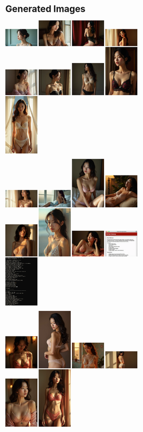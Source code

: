 # Generated Images



<img src="2025_08_04_01.webp" width="100"/> <img src="2025_08_04_02.webp" width="100"/> <img src="2025_08_04_03.webp" width="100"/> <img src="2025_08_04_04.webp" width="100"/> <img src="2025_08_04_05.webp" width="100"/> <img src="2025_08_04_06.webp" width="100"/> <img src="2025_08_04_07.webp" width="100"/> <img src="2025_08_04_08.webp" width="100"/> <img src="2025_08_04_09.webp" width="100"/>

<img src="2025_08_04_10.webp" width="100"/> <img src="2025_08_04_11.webp" width="100"/> <img src="2025_08_04_12.webp" width="100"/> <img src="2025_08_04_13.webp" width="100"/> <img src="2025_08_04_14.webp" width="100"/> <img src="2025_08_04_15.webp" width="100"/> <img src="2025_08_04_16.webp" width="100"/> <img src="2025_08_04_17.webp" width="100"/> <img src="2025_08_04_18.webp" width="100"/>

<img src="2025_08_04_19.webp" width="100"/> <img src="2025_08_04_20.webp" width="100"/> <img src="2025_08_04_21.webp" width="100"/> <img src="2025_08_04_22.webp" width="100"/> <img src="2025_08_04_23.webp" width="100"/> <img src="2025_08_04_24.webp" width="100"/>